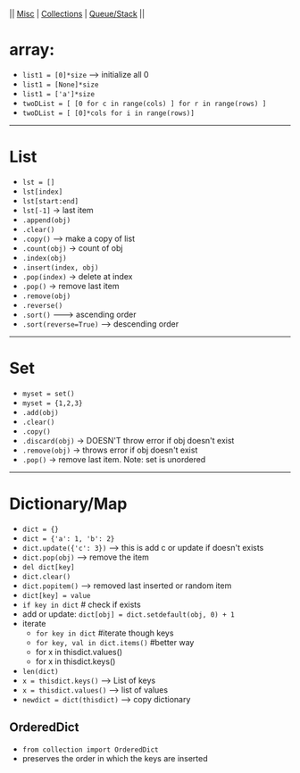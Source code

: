 || [Misc](catchall.md) | [Collections](collections.md) | [Queue/Stack](queue.md) ||

# array: 
   * `list1 = [0]*size`   --> initialize all 0
   * `list1 = [None]*size`
   * `list1 = ['a']*size`
   * `twoDList = [ [0 for c in range(cols) ] for r in range(rows) ]`
   * `twoDList = [ [0]*cols for i in range(rows)]`

-----------------------------

# List
   * `lst = []`
   * `lst[index]`
   * `lst[start:end]`
   * `lst[-1]`  -> last item
   * `.append(obj)`
   * `.clear()`
   * `.copy()`    --> make a copy of list
   * `.count(obj)`  -> count of obj
   * `.index(obj)`
   * `.insert(index, obj)`
   * `.pop(index)`   -> delete at index
   * `.pop()`  -> remove last item
   * `.remove(obj)`
   * `.reverse()`
   * `.sort()`  ---> ascending order
   * `.sort(reverse=True)` --> descending order

-----------------------------
# Set
   * `myset = set()`
   * `myset = {1,2,3}`
   * `.add(obj)`
   * `.clear()`
   * `.copy()`
   * `.discard(obj)`  -> DOESN'T throw error if obj doesn't exist
   * `.remove(obj)`  -> throws error if obj doesn't exist
   * `.pop()`   -> remove last item. Note: set is unordered

-----------------------------

# Dictionary/Map
   * `dict = {}`
   * `dict = {'a': 1, 'b': 2}`
   * `dict.update({'c': 3})`   --> this is add c or update if doesn't exists
   * `dict.pop(obj)`    --> remove the item
   * `del dict[key]`
   * `dict.clear()`
   * `dict.popitem()`   --> removed last inserted or random item
   * `dict[key] = value`
   * `if key in dict` # check if exists
   * add or update: `dict[obj] = dict.setdefault(obj, 0) + 1`
   * iterate
	   * `for key in dict`  #iterate though keys
		* `for key, val in dict.items()`  #better way
      * for x in thisdict.values()
      * for x in thisdict.keys()
   * `len(dict)`
   * `x = thisdict.keys()`  --> List of keys
   * `x = thisdict.values()`  --> list of values
   * `newdict = dict(thisdict)`  --> copy dictionary

## OrderedDict
   * `from collection import OrderedDict`
   * preserves the order in which the keys are inserted
